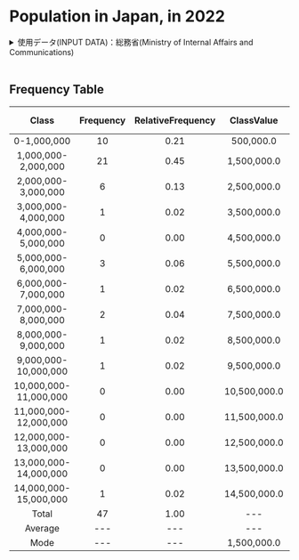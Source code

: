 # Population in Japan, in 2022
<details><summary>使用データ(INPUT DATA)：総務省(Ministry of Internal Affairs and Communications)</summary>

<br />

**Population In Japan, in 2022**
<br />

|都道府県|人口|
|:---:|---:|
|北海道|5,246,170|
|青森県|1,249,527|
|岩手県|1,227,142|
|宮城県|2,321,203|
|秋田県|970,724|
|山形県|1,070,600|
|福島県|1,842,608|
|茨城県|2,924,544|
|栃木県|1,974,255|
|群馬県|1,987,570|
|埼玉県|7,328,472|
|千葉県|6,296,556|
|東京都|14,042,127|
|神奈川県|9,271,325|
|新潟県|2,150,392|
|富山県|1,064,722|
|石川県|1,157,057|
|福井県|778,444|
|山梨県|850,270|
|長野県|2,094,126|
|岐阜県|1,969,582|
|静岡県|3,763,570|
|愛知県|7,533,419|
|三重県|1,815,420|
|滋賀県|1,440,474|
|京都府|2,609,771|
|大阪府|8,833,907|
|兵庫県|5,515,383|
|奈良県|1,362,000|
|和歌山県|944,407|
|鳥取県|555,491|
|島根県|667,646|
|岡山県|1,917,334|
|広島県|2,808,524|
|山口県|1,360,744|
|徳島県|727,080|
|香川県|974,044|
|愛媛県|1,384,016|
|高知県|682,466|
|福岡県|5,117,171|
|佐賀県|818,112|
|長崎県|1,331,605|
|熊本県|1,745,952|
|大分県|1,162,114|
|宮崎県|1,085,258|
|鹿児島県|1,589,361|
|沖縄県|1,435,479|
</details>

<br />

## Frequency Table

|Class|Frequency|RelativeFrequency|ClassValue|ClassValue * Frequency|
|:---:|:---:|:---:|:---:|---:|
|0-1,000,000|10|0.21|500,000.0|5,000,000.0|
|1,000,000-2,000,000|21|0.45|1,500,000.0|31,500,000.0|
|2,000,000-3,000,000|6|0.13|2,500,000.0|15,000,000.0|
|3,000,000-4,000,000|1|0.02|3,500,000.0|3,500,000.0|
|4,000,000-5,000,000|0|0.00|4,500,000.0|0.0|
|5,000,000-6,000,000|3|0.06|5,500,000.0|16,500,000.0|
|6,000,000-7,000,000|1|0.02|6,500,000.0|6,500,000.0|
|7,000,000-8,000,000|2|0.04|7,500,000.0|15,000,000.0|
|8,000,000-9,000,000|1|0.02|8,500,000.0|8,500,000.0|
|9,000,000-10,000,000|1|0.02|9,500,000.0|9,500,000.0|
|10,000,000-11,000,000|0|0.00|10,500,000.0|0.0|
|11,000,000-12,000,000|0|0.00|11,500,000.0|0.0|
|12,000,000-13,000,000|0|0.00|12,500,000.0|0.0|
|13,000,000-14,000,000|0|0.00|13,500,000.0|0.0|
|14,000,000-15,000,000|1|0.02|14,500,000.0|14,500,000.0|
|Total|47|1.00|---|125,500,000.0|
|Average|---|---|---|2,670,212.8|
|Mode|---|---|1,500,000.0|---|
